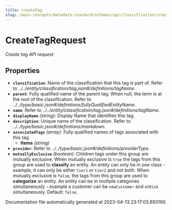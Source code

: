 ```yaml
---
title: createTag
slug: /main-concepts/metadata-standard/schemas/api/classification/createtag
---
```


# CreateTagRequest

*Create tag API request*

## Properties

- **`classification`**: Name of the classification that this tag is part of. Refer to *../../entity/classification/tag.json#/definitions/tagName*.
- **`parent`**: Fully qualified name of the parent tag. When null, the term is at the root of the classification. Refer to *../../type/basic.json#/definitions/fullyQualifiedEntityName*.
- **`name`**: Refer to *../../entity/classification/tag.json#/definitions/tagName*.
- **`displayName`** *(string)*: Display Name that identifies this tag.
- **`description`**: Unique name of the classification. Refer to *../../type/basic.json#/definitions/markdown*.
- **`associatedTags`** *(array)*: Fully qualified names of tags associated with this tag.
  - **Items** *(string)*
- **`provider`**: Refer to *../../type/basic.json#/definitions/providerType*.
- **`mutuallyExclusive`** *(boolean)*: Children tags under this group are mutually exclusive. When mutually exclusive is `true` the tags from this group are used to **classify** an entity. An entity can only be in one class - example, it can only be either `tier1` or `tier2` and not both. When mutually exclusive is `false`, the tags from this group are used to **categorize** an entity. An entity can be in multiple categories simultaneously - example a customer can be `newCustomer` and `atRisk` simultaneously. Default: `false`.


Documentation file automatically generated at 2023-04-13 23:17:03.893190.
